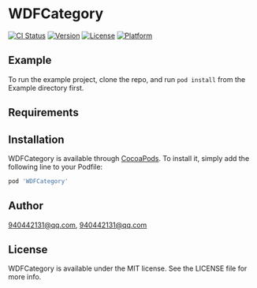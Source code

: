 # WDFCategory

[![CI Status](https://img.shields.io/travis/940442131@qq.com/WDFCategory.svg?style=flat)](https://travis-ci.org/940442131@qq.com/WDFCategory)
[![Version](https://img.shields.io/cocoapods/v/WDFCategory.svg?style=flat)](https://cocoapods.org/pods/WDFCategory)
[![License](https://img.shields.io/cocoapods/l/WDFCategory.svg?style=flat)](https://cocoapods.org/pods/WDFCategory)
[![Platform](https://img.shields.io/cocoapods/p/WDFCategory.svg?style=flat)](https://cocoapods.org/pods/WDFCategory)

## Example

To run the example project, clone the repo, and run `pod install` from the Example directory first.

## Requirements

## Installation

WDFCategory is available through [CocoaPods](https://cocoapods.org). To install
it, simply add the following line to your Podfile:

```ruby
pod 'WDFCategory'
```

## Author

940442131@qq.com, 940442131@qq.com

## License

WDFCategory is available under the MIT license. See the LICENSE file for more info.
